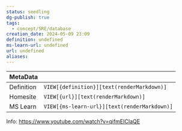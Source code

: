 ```yaml
---
status: seedling
dg-publish: true
tags:
  - concept/SRE/database
creation_date: 2024-05-09 23:09
definition: undefined
ms-learn-url: undefined
url: undefined
aliases:
---
```


| MetaData   |                                              |
| ---------- | -------------------------------------------- |
| Definition | `VIEW[{definition}][text(renderMarkdown)]`   |
| Homesite   | `VIEW[{url}][text(renderMarkdown)]`          |
| MS Learn   | `VIEW[{ms-learn-url}][text(renderMarkdown)]` |

Info: https://www.youtube.com/watch?v=qifmEICIaQE

